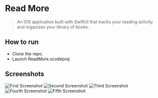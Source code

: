 # Read More
> An iOS application built with SwiftUI that tracks your reading activity and organizes your library of books.

## How to run
- Clone the repo.
- Launch ReadMore.xcodeproj

## Screenshots

![First Screenshot](/screenshots/screenshot-1.png)
![Second Screenshot](/screenshots/screenshot-2.png)
![Third Screenshot](/screenshots/screenshot-3.png)
![Fourth Screenshot](/screenshots/screenshot-4.png)
![Fifth Screenshot](/screenshots/screenshot-5.png)
